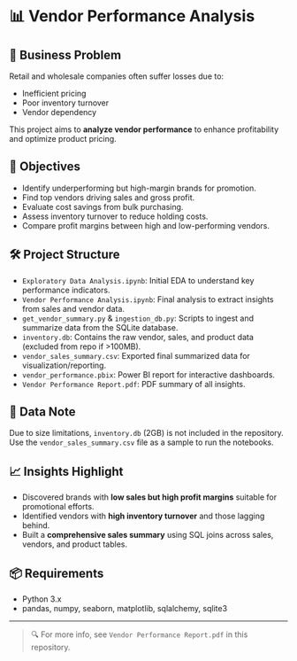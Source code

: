 # 📊 Vendor Performance Analysis

## 🧩 Business Problem
Retail and wholesale companies often suffer losses due to:
- Inefficient pricing
- Poor inventory turnover
- Vendor dependency

This project aims to **analyze vendor performance** to enhance profitability and optimize product pricing.

## 🎯 Objectives
- Identify underperforming but high-margin brands for promotion.
- Find top vendors driving sales and gross profit.
- Evaluate cost savings from bulk purchasing.
- Assess inventory turnover to reduce holding costs.
- Compare profit margins between high and low-performing vendors.

## 🛠️ Project Structure
- `Exploratory Data Analysis.ipynb`: Initial EDA to understand key performance indicators.
- `Vendor Performance Analysis.ipynb`: Final analysis to extract insights from sales and vendor data.
- `get_vendor_summary.py` & `ingestion_db.py`: Scripts to ingest and summarize data from the SQLite database.
- `inventory.db`: Contains the raw vendor, sales, and product data (excluded from repo if >100MB).
- `vendor_sales_summary.csv`: Exported final summarized data for visualization/reporting.
- `vendor_performance.pbix`: Power BI report for interactive dashboards.
- `Vendor Performance Report.pdf`: PDF summary of all insights.

## 📁 Data Note
Due to size limitations, `inventory.db` (2GB) is not included in the repository. Use the `vendor_sales_summary.csv` file as a sample to run the notebooks.

## 📈 Insights Highlight
- Discovered brands with **low sales but high profit margins** suitable for promotional efforts.
- Identified vendors with **high inventory turnover** and those lagging behind.
- Built a **comprehensive sales summary** using SQL joins across sales, vendors, and product tables.

## 📦 Requirements
- Python 3.x
- pandas, numpy, seaborn, matplotlib, sqlalchemy, sqlite3

---

> 🔍 For more info, see `Vendor Performance Report.pdf` in this repository.